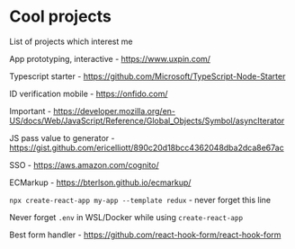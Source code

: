 # Cool projects
List of projects which interest me

App prototyping, interactive - https://www.uxpin.com/  

Typescript starter - https://github.com/Microsoft/TypeScript-Node-Starter  

ID verification mobile - https://onfido.com/  

Important - https://developer.mozilla.org/en-US/docs/Web/JavaScript/Reference/Global_Objects/Symbol/asyncIterator  

JS pass value to generator - https://gist.github.com/ericelliott/890c20d18bcc4362048dba2dca8e67ac  

SSO - https://aws.amazon.com/cognito/  

ECMarkup - https://bterlson.github.io/ecmarkup/

`npx create-react-app my-app --template redux` - never forget this line

Never forget `.env` in WSL/Docker while using `create-react-app`  

Best form handler - https://github.com/react-hook-form/react-hook-form  
